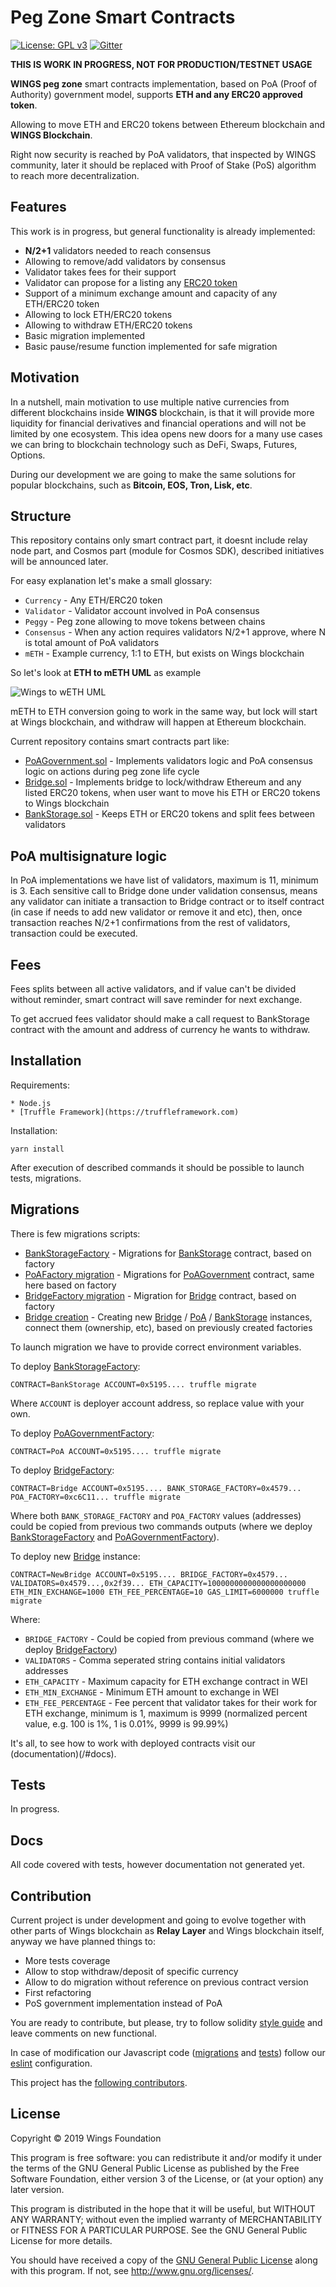 # Peg Zone Smart Contracts
[![License: GPL v3](https://img.shields.io/badge/License-GPL%20v3-blue.svg)](http://www.gnu.org/licenses/gpl-3.0)
[![Gitter](https://badges.gitter.im/WingsChat/community.svg)](https://gitter.im/WingsChat/community?utm_source=badge&utm_medium=badge&utm_campaign=pr-badge)

**THIS IS WORK  IN PROGRESS, NOT FOR PRODUCTION/TESTNET USAGE**

**WINGS peg zone** smart contracts implementation, based on PoA (Proof of Authority) government model, supports **ETH and any ERC20 approved token**.

Allowing to move ETH and ERC20 tokens between Ethereum
blockchain and **WINGS Blockchain**.

Right now security is reached by PoA validators, that inspected by WINGS community, later it should be replaced with Proof of Stake (PoS) algorithm to
reach more decentralization.

## Features

This work is in progress, but general functionality is already implemented:

* **N/2+1** validators needed to reach consensus
* Allowing to remove/add validators by consensus
* Validator takes fees for their support
* Validator can propose for a listing any [ERC20 token](https://theethereum.wiki/w/index.php/ERC20_Token_Standard)
* Support of a minimum exchange amount and capacity of any ETH/ERC20 token
* Allowing to lock ETH/ERC20 tokens
* Allowing to withdraw ETH/ERC20 tokens
* Basic migration implemented
* Basic pause/resume function implemented for safe migration

## Motivation

In a nutshell, main motivation to use multiple native currencies from different blockchains inside **WINGS** blockchain, is that it will provide more liquidity for financial derivatives and financial operations  and will not be limited by one ecosystem. This idea opens new doors for a many use cases we can bring to blockchain technology such as DeFi, Swaps, Futures, Options.

During our development we are going to make the same
solutions for popular blockchains, such as **Bitcoin, EOS, Tron, Lisk, etc**.

## Structure

This repository contains only smart contract part, it doesnt include relay node part, and Cosmos part (module for Cosmos SDK), described initiatives will be announced later.

For easy explanation let's make a small glossary:
* `Currency`  - Any ETH/ERC20 token
* `Validator` - Validator account involved in PoA consensus
* `Peggy`     - Peg zone allowing to move tokens between chains
* `Consensus` - When any action requires validators N/2+1 approve, where N is total amount of PoA validators
* `mETH`      - Example currency, 1:1 to ETH, but exists on Wings blockchain

So let's look at **ETH to mETH UML** as example

![Wings to wETH UML](/res/eth_wei_flow.png?raw=true "Wings to WETH UML")

mETH to ETH conversion going to work in the same way, but lock will start at Wings blockchain, and withdraw will happen at Ethereum blockchain.

Current repository contains smart contracts part like:

* [PoAGovernment.sol](/contracts/PoAGovernment.sol) - Implements validators logic and PoA consensus logic on actions during peg zone life cycle
* [Bridge.sol](/contracts/Bridge.sol) - Implements bridge to lock/withdraw Ethereum and any listed ERC20 tokens, when user want to move his ETH or ERC20 tokens to Wings blockchain
* [BankStorage.sol](/contracts/BankStorage.sol)  - Keeps ETH or ERC20 tokens and split fees between validators

## PoA multisignature logic

In PoA implementations we have list of validators, maximum is 11, minimum is 3. Each sensitive call to Bridge done under validation consensus, means any validator can initiate a transaction to Bridge contract or to itself contract (in case if needs to add new validator or remove it and etc), then, once transaction reaches N/2+1 confirmations from the rest of validators, transaction could be executed.

## Fees

Fees splits between all active validators, and if value can't be divided without reminder, smart contract will save reminder for next exchange.

To get accrued fees validator should make a call request to BankStorage contract with the amount and address of currency he wants to withdraw.

## Installation

Requirements:

    * Node.js
    * [Truffle Framework](https://truffleframework.com)

Installation:

```
yarn install
```

After execution of described commands it should be possible to launch tests,
migrations.

## Migrations

There is few migrations scripts:

* [BankStorageFactory](/migrations/1_bank_storage_factory.js) - Migrations for [BankStorage](/contracts/BankStorage.sol) contract, based on factory
* [PoAFactory migration](/migrations/2_poa_factory.js) - Migrations for [PoAGovernment](/contracts/PoAGovernment.sol) contract, same here based on factory
* [BridgeFactory migration](/migrations/3_bridge_factory.js) - Migration for [Bridge](/contracts/Bridge.sol) contract, based on factory
* [Bridge creation](/migrations/4_new_bridge.js) - Creating new [Bridge](/contracts/Bridge.sol) / [PoA](/contracts/PoAGovernment.sol) / [BankStorage](/contracts/BankStorage.sol) instances, connect them (ownership, etc), based on previously created factories

To launch migration we have to provide correct environment variables.

To deploy [BankStorageFactory](/contracts/factories/BankStorageFactory.sol):

```
CONTRACT=BankStorage ACCOUNT=0x5195.... truffle migrate
```

Where `ACCOUNT` is deployer account address, so replace value with your own.

To deploy [PoAGovernmentFactory](/contracts/factories/PoAGovernment.sol):

```
CONTRACT=PoA ACCOUNT=0x5195.... truffle migrate
```

To deploy [BridgeFactory](/contract/factories/Bridge.sol):

```
CONTRACT=Bridge ACCOUNT=0x5195.... BANK_STORAGE_FACTORY=0x4579... POA_FACTORY=0xc6C11... truffle migrate
```

Where both `BANK_STORAGE_FACTORY` and `POA_FACTORY` values (addresses) could be copied from previous two commands outputs (where we deploy [BankStorageFactory](/contracts/factories/BankStorageFactory.sol) and [PoAGovernmentFactory](/contracts/factories/PoAGovernment.sol)).

To deploy new [Bridge](/contracts/) instance:

```
CONTRACT=NewBridge ACCOUNT=0x5195.... BRIDGE_FACTORY=0x4579... VALIDATORS=0x4579...,0x2f39... ETH_CAPACITY=1000000000000000000000 ETH_MIN_EXCHANGE=1000 ETH_FEE_PERCENTAGE=10 GAS_LIMIT=6000000 truffle migrate
```

Where:

* `BRIDGE_FACTORY` - Could be copied from previous command (where we deploy [BridgeFactory](/contracts/factories/BridgeFactory.sol))
* `VALIDATORS` - Comma seperated string contains initial validators addresses
* `ETH_CAPACITY` - Maximum capacity for ETH exchange contract in WEI
* `ETH_MIN_EXCHANGE` - Minimum ETH amount to exchange in WEI
* `ETH_FEE_PERCENTAGE` - Fee percent that validator takes for their work for ETH exchange, minimum is 1, maximum is 9999 (normalized percent value, e.g. 100 is 1%, 1 is 0.01%, 9999 is 99.99%)

It's all, to see how to work with deployed contracts visit our (documentation)(/#docs).

## Tests

In progress.

## Docs

All code covered with tests, however documentation not generated yet.

## Contribution

Current project is under development and going to evolve together with other parts of Wings blockchain as
**Relay Layer** and Wings blockchain itself, anyway we have
planned things to:

* More tests coverage
* Allow to stop withdraw/deposit of specific currency
* Allow to do migration without reference on previous contract version
* First refactoring
* PoS government implementation instead of PoA

You are ready to contribute, but please, try to follow
solidity [style guide](https://solidity.readthedocs.io/en/v0.5.3/style-guide.html) and leave comments on new functional.

In case of modification our Javascript code ([migrations](/migrations) and [tests](/test)) follow our [eslint](/.eslintrc) configuration.

This project has the [following contributors](https://github.com/WingsDao/griffin-consensus-poc/graphs/contributors).

## License

Copyright © 2019 Wings Foundation

This program is free software: you can redistribute it and/or modify it under the terms of the GNU General Public License as published by the Free Software Foundation, either version 3 of the License, or (at your option) any later version.

This program is distributed in the hope that it will be useful, but WITHOUT ANY WARRANTY; without even the implied warranty of MERCHANTABILITY or FITNESS FOR A PARTICULAR PURPOSE. See the GNU General Public License for more details.

You should have received a copy of the [GNU General Public License](https://github.com/WingsDAO/griffin-consensus-poc/tree/master/LICENSE) along with this program.  If not, see <http://www.gnu.org/licenses/>.
